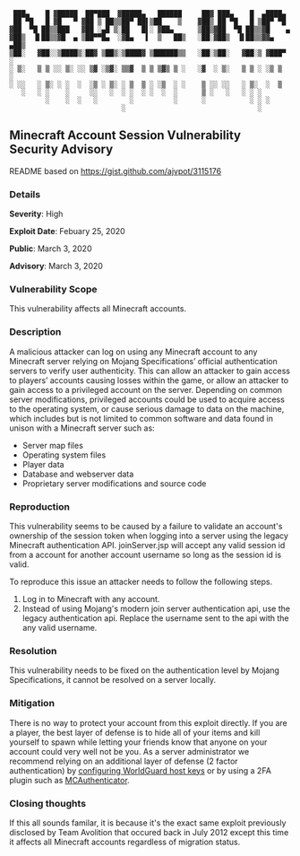 ```
 ███▄    █ ▓█████  ██▀███  ▓█████▄   ██████     ██▓ ███▄    █  ▄████▄  
 ██ ▀█   █ ▓█   ▀ ▓██ ▒ ██▒▒██▀ ██▌▒██    ▒    ▓██▒ ██ ▀█   █ ▒██▀ ▀█  
▓██  ▀█ ██▒▒███   ▓██ ░▄█ ▒░██   █▌░ ▓██▄      ▒██▒▓██  ▀█ ██▒▒▓█    ▄ 
▓██▒  ▐▌██▒▒▓█  ▄ ▒██▀▀█▄  ░▓█▄   ▌  ▒   ██▒   ░██░▓██▒  ▐▌██▒▒▓▓▄ ▄██▒
▒██░   ▓██░░▒████▒░██▓ ▒██▒░▒████▓ ▒██████▒▒   ░██░▒██░   ▓██░▒ ▓███▀ ░
░ ▒░   ▒ ▒ ░░ ▒░ ░░ ▒▓ ░▒▓░ ▒▒▓  ▒ ▒ ▒▓▒ ▒ ░   ░▓  ░ ▒░   ▒ ▒ ░ ░▒ ▒  ░
░ ░░   ░ ▒░ ░ ░  ░  ░▒ ░ ▒░ ░ ▒  ▒ ░ ░▒  ░ ░    ▒ ░░ ░░   ░ ▒░  ░  ▒   
   ░   ░ ░    ░     ░░   ░  ░ ░  ░ ░  ░  ░      ▒ ░   ░   ░ ░ ░        
         ░    ░  ░   ░        ░          ░      ░           ░ ░ ░      
                            ░                                 ░        
```

## Minecraft Account Session Vulnerability Security Advisory

README based on https://gist.github.com/ajvpot/3115176

### Details
**Severity**: High

**Exploit Date**: Febuary 25, 2020

**Public**: March 3, 2020

**Advisory**: March 3, 2020

### Vulnerability Scope
This vulnerability affects all Minecraft accounts.

### Description
A malicious attacker can log on using any Minecraft account to any Minecraft server relying on Mojang Specifications’ official authentication servers to verify user authenticity. This can allow an attacker to gain access to players’ accounts causing losses within the game, or allow an attacker to gain access to a privileged account on the server. Depending on common server modifications, privileged accounts could be used to acquire access to the operating system, or cause serious damage to data on the machine, which includes but is not limited to common software and data found in unison with a Minecraft server such as:

  * Server map files
  * Operating system files
  * Player data
  * Database and webserver data
  * Proprietary server modifications and source code

### Reproduction
This vulnerability seems to be caused by a failure to validate an account's ownership of the session token when logging into a server using the legacy Minecraft authentication API. joinServer.jsp will accept any valid session id from a account for another account username so long as the session id is valid.

To reproduce this issue an attacker needs to follow the following steps.

   1. Log in to Minecraft with any account.
   2. Instead of using Mojang's modern join server authentication api, use the legacy authentication api. Replace the username sent to the api with the any valid username.

### Resolution
This vulnerability needs to be fixed on the authentication level by Mojang Specifications, it cannot be resolved on a server locally.

### Mitigation
There is no way to protect your account from this exploit directly. If you are a player, the best layer of defense is to hide all of your items and kill yourself to spawn while letting your friends know that anyone on your account could very well not be you. As a server administrator we recommend relying on an additional layer of defense (2 factor authentication) by [configuring WorldGuard host keys](https://worldguard.enginehub.org/en/latest/host-keys/) or by using a 2FA plugin such as [MCAuthenticator](https://www.spigotmc.org/resources/mcauthenticator.18727).

### Closing thoughts

If this all sounds familar, it is because it's the exact same exploit previously disclosed by Team Avolition that occured back in July 2012 except this time it affects all Minecraft accounts regardless of migration status.